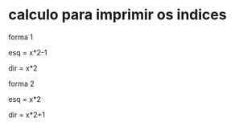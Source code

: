 # calculo para imprimir os indices
forma 1 

esq = x*2-1

dir = x*2

forma 2 

esq = x*2

dir = x*2+1
